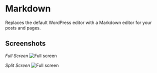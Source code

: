 # Markdown

Replaces the default WordPress editor with a Markdown editor for your posts and pages.

## Screenshots

*Full Screen*
![Full screen](https://s3-us-west-1.amazonaws.com/seo-themes/wpmarkdown-fullscreen.png)

*Split Screen*
![Full screen](https://s3-us-west-1.amazonaws.com/seo-themes/wpmarkdown-splitscreen.png)